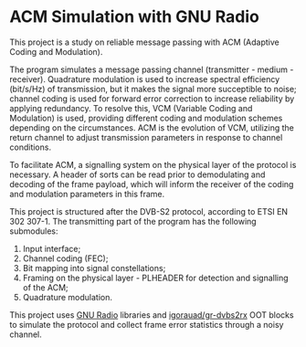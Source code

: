 # ACM Simulation with GNU Radio

This project is a study on reliable message passing with ACM (Adaptive Coding and Modulation).

The program simulates a message passing channel (transmitter - medium - receiver). Quadrature 
modulation is used to increase spectral efficiency (bit/s/Hz) of transmission, but it makes the 
signal more succeptible to noise; channel coding is used for forward error correction to increase 
reliability by applying redundancy. To resolve this, VCM (Variable Coding and Modulation) is used, 
providing different coding and modulation schemes depending on the circumstances. ACM is the 
evolution of VCM, utilizing the return channel to adjust transmission parameters in response to 
channel conditions.

To facilitate ACM, a signalling system on the physical layer of the protocol is necessary. A header 
of sorts can be read prior to demodulating and decoding of the frame payload, which will inform the 
receiver of the coding and modulation parameters in this frame.

This project is structured after the DVB-S2 protocol, according to ETSI EN 302 307-1. The 
transmitting part of the program has the following submodules:
1. Input interface;
2. Channel coding (FEC);
3. Bit mapping into signal constellations;
4. Framing on the physical layer - PLHEADER for detection and signalling of the ACM;
5. Quadrature modulation.

This project uses [GNU Radio](https://gnuradio.org) libraries and [igorauad/gr-dvbs2rx](https://igorauad.github.io/gr-dvbs2rx) OOT blocks to simulate the protocol and collect frame error statistics through a noisy channel.

